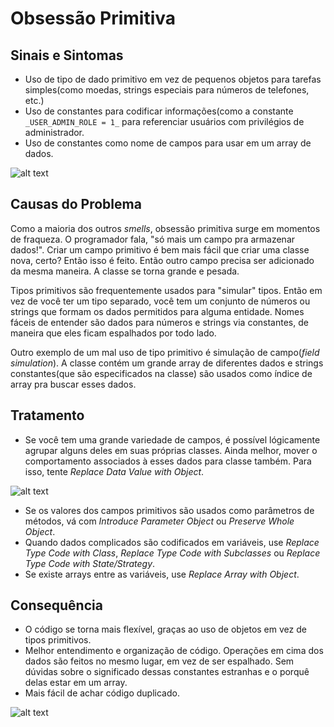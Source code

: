 # Obsessão Primitiva
## Sinais e Sintomas
* Uso de tipo de dado primitivo em vez de pequenos objetos para tarefas simples(como moedas, strings especiais para números de telefones, etc.)
* Uso de constantes para codificar informações(como a constante `_USER_ADMIN_ROLE = 1_` para referenciar usuários com privilégios de administrador.
* Uso de constantes como nome de campos para usar em um array de dados.

![alt text](https://sourcemaking.com/images/refactoring-illustrations/2x/primitive-obsession-1.png)

## Causas do Problema
Como a maioria dos outros _smells_, obsessão primitiva surge em momentos de fraqueza. O programador fala, "só mais um campo pra armazenar dados!". Criar um campo primitivo é bem mais fácil que criar uma classe nova, certo? Então isso é feito. Então outro campo precisa ser adicionado da mesma maneira. A classe se torna grande e pesada.

Tipos primitivos são frequentemente usados para "simular" tipos. Então em vez de você ter um tipo separado, você tem um conjunto de números ou strings que formam os dados permitidos para alguma entidade. Nomes fáceis de entender são dados para números e strings via constantes, de maneira que eles ficam espalhados por todo lado.

Outro exemplo de um mal uso de tipo primitivo é simulação de campo(_field simulation_). A classe contém um grande array de diferentes dados e strings constantes(que são especificados na classe) são usados como índice de array pra buscar esses dados.

## Tratamento
* Se você tem uma grande variedade de campos, é possível lógicamente agrupar alguns deles em suas próprias classes. Ainda melhor, mover o comportamento associados à esses dados para classe também. Para isso, tente _Replace Data Value with Object_.

![alt text](https://sourcemaking.com/images/refactoring-illustrations/2x/primitive-obsession-2.png)

* Se os valores dos campos primitivos são usados como parâmetros de métodos, vá com _Introduce Parameter Object_ ou _Preserve Whole Object_.
* Quando dados complicados são codificados em variáveis, use _Replace Type Code with Class_, _Replace Type Code with Subclasses_ ou _Replace Type Code with State/Strategy_.
* Se existe arrays entre as variáveis, use _Replace Array with Object_.

## Consequência
* O código se torna mais flexível, graças ao uso de objetos em vez de tipos primitivos.
* Melhor entendimento e organização de código. Operações em cima dos dados são feitos no mesmo lugar, em vez de ser espalhado. Sem dúvidas sobre o significado dessas constantes estranhas e o porquê delas estar em um array.
* Mais fácil de achar código duplicado.

![alt text](https://sourcemaking.com/images/refactoring-illustrations/2x/primitive-obsession-3.png)
